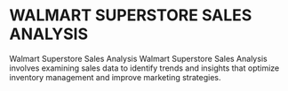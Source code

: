 # WALMART SUPERSTORE SALES ANALYSIS 
Walmart Superstore Sales Analysis 
Walmart Superstore Sales Analysis involves examining sales data to identify trends and insights that optimize inventory management and improve marketing strategies.
